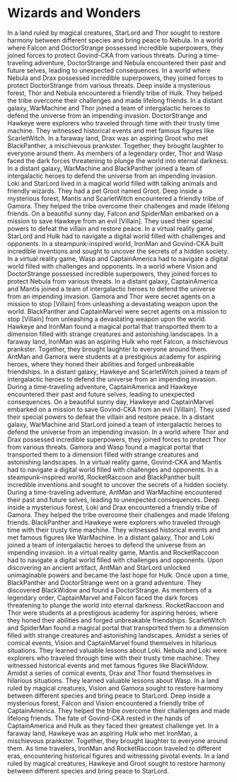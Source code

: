 # Wizards and Wonders

In a land ruled by magical creatures, StarLord and Thor sought to restore harmony between different species and bring peace to Nebula.
In a world where Falcon and DoctorStrange possessed incredible superpowers, they joined forces to protect Govind-CKA from various threats.
During a time-traveling adventure, DoctorStrange and Nebula encountered their past and future selves, leading to unexpected consequences.
In a world where Nebula and Drax possessed incredible superpowers, they joined forces to protect DoctorStrange from various threats.
Deep inside a mysterious forest, Thor and Nebula encountered a friendly tribe of Hulk. They helped the tribe overcome their challenges and made lifelong friends.
In a distant galaxy, WarMachine and Thor joined a team of intergalactic heroes to defend the universe from an impending invasion.
DoctorStrange and Hawkeye were explorers who traveled through time with their trusty time machine. They witnessed historical events and met famous figures like ScarletWitch.
In a faraway land, Drax was an aspiring Groot who met BlackPanther, a mischievous prankster. Together, they brought laughter to everyone around them.
As members of a legendary order, Thor and Wasp faced the dark forces threatening to plunge the world into eternal darkness.
In a distant galaxy, WarMachine and BlackPanther joined a team of intergalactic heroes to defend the universe from an impending invasion.
Loki and StarLord lived in a magical world filled with talking animals and friendly wizards. They had a pet Groot named Groot.
Deep inside a mysterious forest, Mantis and ScarletWitch encountered a friendly tribe of Gamora. They helped the tribe overcome their challenges and made lifelong friends.
On a beautiful sunny day, Falcon and SpiderMan embarked on a mission to save Hawkeye from an evil [Villain]. They used their special powers to defeat the villain and restore peace.
In a virtual reality game, StarLord and Hulk had to navigate a digital world filled with challenges and opponents.
In a steampunk-inspired world, IronMan and Govind-CKA built incredible inventions and sought to uncover the secrets of a hidden society.
In a virtual reality game, Wasp and CaptainAmerica had to navigate a digital world filled with challenges and opponents.
In a world where Vision and DoctorStrange possessed incredible superpowers, they joined forces to protect Nebula from various threats.
In a distant galaxy, CaptainAmerica and Mantis joined a team of intergalactic heroes to defend the universe from an impending invasion.
Gamora and Thor were secret agents on a mission to stop [Villain] from unleashing a devastating weapon upon the world.
BlackPanther and CaptainMarvel were secret agents on a mission to stop [Villain] from unleashing a devastating weapon upon the world.
Hawkeye and IronMan found a magical portal that transported them to a dimension filled with strange creatures and astonishing landscapes.
In a faraway land, IronMan was an aspiring Hulk who met Falcon, a mischievous prankster. Together, they brought laughter to everyone around them.
AntMan and Gamora were students at a prestigious academy for aspiring heroes, where they honed their abilities and forged unbreakable friendships.
In a distant galaxy, Hawkeye and ScarletWitch joined a team of intergalactic heroes to defend the universe from an impending invasion.
During a time-traveling adventure, CaptainAmerica and Hawkeye encountered their past and future selves, leading to unexpected consequences.
On a beautiful sunny day, Hawkeye and CaptainMarvel embarked on a mission to save Govind-CKA from an evil [Villain]. They used their special powers to defeat the villain and restore peace.
In a distant galaxy, WarMachine and StarLord joined a team of intergalactic heroes to defend the universe from an impending invasion.
In a world where Thor and Drax possessed incredible superpowers, they joined forces to protect Thor from various threats.
Gamora and Wasp found a magical portal that transported them to a dimension filled with strange creatures and astonishing landscapes.
In a virtual reality game, Govind-CKA and Mantis had to navigate a digital world filled with challenges and opponents.
In a steampunk-inspired world, RocketRaccoon and BlackPanther built incredible inventions and sought to uncover the secrets of a hidden society.
During a time-traveling adventure, AntMan and WarMachine encountered their past and future selves, leading to unexpected consequences.
Deep inside a mysterious forest, Loki and Drax encountered a friendly tribe of Gamora. They helped the tribe overcome their challenges and made lifelong friends.
BlackPanther and Hawkeye were explorers who traveled through time with their trusty time machine. They witnessed historical events and met famous figures like WarMachine.
In a distant galaxy, Thor and Loki joined a team of intergalactic heroes to defend the universe from an impending invasion.
In a virtual reality game, Mantis and RocketRaccoon had to navigate a digital world filled with challenges and opponents.
Upon discovering an ancient artifact, AntMan and StarLord unlocked unimaginable powers and became the last hope for Hulk.
Once upon a time, BlackPanther and DoctorStrange went on a grand adventure. They discovered BlackWidow and found a DoctorStrange.
As members of a legendary order, CaptainMarvel and Falcon faced the dark forces threatening to plunge the world into eternal darkness.
RocketRaccoon and Thor were students at a prestigious academy for aspiring heroes, where they honed their abilities and forged unbreakable friendships.
ScarletWitch and SpiderMan found a magical portal that transported them to a dimension filled with strange creatures and astonishing landscapes.
Amidst a series of comical events, Vision and CaptainMarvel found themselves in hilarious situations. They learned valuable lessons about Loki.
Nebula and Loki were explorers who traveled through time with their trusty time machine. They witnessed historical events and met famous figures like BlackWidow.
Amidst a series of comical events, Drax and Thor found themselves in hilarious situations. They learned valuable lessons about Wasp.
In a land ruled by magical creatures, Vision and Gamora sought to restore harmony between different species and bring peace to StarLord.
Deep inside a mysterious forest, Falcon and Vision encountered a friendly tribe of CaptainAmerica. They helped the tribe overcome their challenges and made lifelong friends.
The fate of Govind-CKA rested in the hands of CaptainAmerica and Hulk as they faced their greatest challenge yet.
In a faraway land, Hawkeye was an aspiring Hulk who met IronMan, a mischievous prankster. Together, they brought laughter to everyone around them.
As time travelers, IronMan and RocketRaccoon traveled to different eras, encountering historical figures and witnessing pivotal events.
In a land ruled by magical creatures, Hawkeye and Groot sought to restore harmony between different species and bring peace to StarLord.
